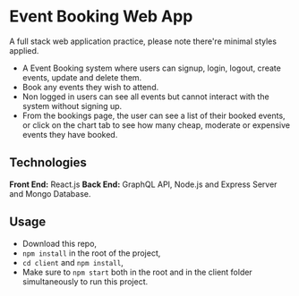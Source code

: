# Event Booking Web App

A full stack web application practice, please note there're minimal styles applied. 


- A Event Booking system where users can signup, login, logout, create events, update and delete them.
- Book any events they wish to attend.
- Non logged in users can see all events but cannot interact with the system without signing up.
- From the bookings page, the user can see a list of their booked events, or click on the chart tab to see how many cheap, moderate or expensive events they have booked. 





## Technologies

**Front End:** React.js
**Back End:** GraphQL API, Node.js and Express Server and Mongo Database.

## Usage 

- Download this repo,
- `npm install` in the root of the project,
- `cd client` and `npm install`,
- Make sure to `npm start` both in the root and in the client folder simultaneously to run this project. 





